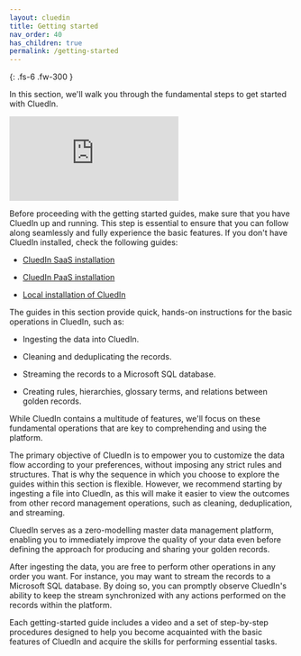 ```yaml
---
layout: cluedin
title: Getting started
nav_order: 40
has_children: true
permalink: /getting-started
---
```


{: .fs-6 .fw-300 }

In this section, we'll walk you through the fundamental steps to get started with CluedIn.

<div class="videoFrame">
<iframe src="https://player.vimeo.com/video/857414924?badge=0&amp;autopause=0&amp;player_id=0&amp;app_id=58479" frameborder="0" allow="autoplay; fullscreen; picture-in-picture" title="Getting started with CluedIn"></iframe>
</div>

Before proceeding with the getting started guides, make sure that you have CluedIn up and running. This step is essential to ensure that you can follow along seamlessly and fully experience the basic features. If you don't have CluedIn installed, check the following guides:

- [CluedIn SaaS installation](/deployment/saas)

- [CluedIn PaaS installation](/deployment/azure-marketplace)

- [Local installation of CluedIn](/deployment/local)

The guides in this section provide quick, hands-on instructions for the basic operations in CluedIn, such as:

- Ingesting the data into CluedIn.

- Cleaning and deduplicating the records.

- Streaming the records to a Microsoft SQL database.

- Creating rules, hierarchies, glossary terms, and relations between golden records.

While CluedIn contains a multitude of features, we'll focus on these fundamental operations that are key to comprehending and using the platform. 

The primary objective of CluedIn is to empower you to customize the data flow according to your preferences, without imposing any strict rules and structures. That is why the sequence in which you choose to explore the guides within this section is flexible. However, we recommend starting by ingesting a file into CluedIn, as this will make it easier to view the outcomes from other record management operations, such as cleaning, deduplication, and streaming.

CluedIn serves as a zero-modelling master data management platform, enabling you to immediately improve the quality of your data even before defining the approach for producing and sharing your golden records.

After ingesting the data, you are free to perform other operations in any order you want. For instance, you may want to stream the records to a Microsoft SQL database. By doing so, you can promptly observe CluedIn's ability to keep the stream synchronized with any actions performed on the records within the platform.

Each getting-started guide includes a video and a set of step-by-step procedures designed to help you become acquainted with the basic features of CluedIn and acquire the skills for performing essential tasks.

